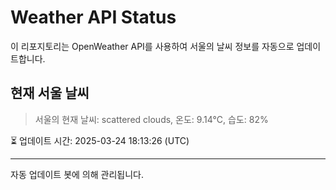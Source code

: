 
# Weather API Status

이 리포지토리는 OpenWeather API를 사용하여 서울의 날씨 정보를 자동으로 업데이트합니다.

## 현재 서울 날씨
> 서울의 현재 날씨: scattered clouds, 온도: 9.14°C, 습도: 82%

⏳ 업데이트 시간: 2025-03-24 18:13:26 (UTC)

---
자동 업데이트 봇에 의해 관리됩니다.
